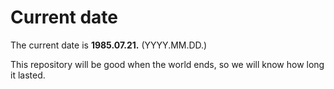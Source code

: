 # Current date

The current date is **1985.07.21.** (YYYY.MM.DD.)

This repository will be good when the world ends, so we will know how long it lasted.